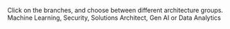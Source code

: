 Click on the branches, and choose between different architecture groups. Machine Learning, Security, Solutions Architect, Gen AI or Data Analytics
